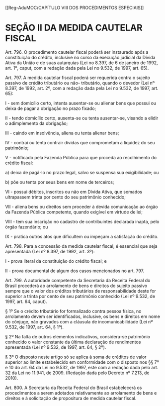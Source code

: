 [[Reg-AduMOC/CAPÍTULO VIII DOS PROCEDIMENTOS ESPECIAIS]]

# SEÇÃO II DA MEDIDA CAUTELAR FISCAL

Art. 796. O procedimento cautelar fiscal poderá ser
instaurado após a constituição do crédito, inclusive no curso
da execução judicial da Dívida Ativa da União e de suas
autarquias (Lei no 8.397, de 6 de janeiro de 1992, art. 1º,
caput, com a redação dada pela Lei no 9.532, de 1997, art.
65).

Art. 797. A medida cautelar fiscal poderá ser requerida
contra o sujeito passivo de crédito tributário ou não-
tributário, quando o devedor (Lei nº 8.397, de 1992, art. 2º,
com a redação dada pela Lei no 9.532, de 1997, art. 65):

I - sem domicílio certo, intenta ausentar-se ou alienar bens
que possui ou deixa de pagar a obrigação no prazo fixado;

II - tendo domicílio certo, ausenta-se ou tenta ausentar-se,
visando a elidir o adimplemento da obrigação;

III - caindo em insolvência, aliena ou tenta alienar bens;

IV - contrai ou tenta contrair dívidas que comprometam a
liquidez do seu patrimônio;

V - notificado pela Fazenda Pública para que proceda ao
recolhimento do crédito fiscal:

a) deixa de pagá-lo no prazo legal, salvo se suspensa sua
exigibilidade; ou

b) põe ou tenta por seus bens em nome de terceiros;

VI - possui débitos, inscritos ou não em Dívida Ativa, que
somados ultrapassem trinta por cento do seu patrimônio
conhecido;

VII - aliena bens ou direitos sem proceder à devida
comunicação ao órgão da Fazenda Pública competente,
quando exigível em virtude de lei;

VIII - tem sua inscrição no cadastro de contribuintes
declarada inapta, pelo órgão fazendário; ou

IX - pratica outros atos que dificultem ou impeçam a
satisfação do crédito.

Art. 798. Para a concessão da medida cautelar fiscal, é
essencial que seja apresentada (Lei nº 8.397, de 1992, art.
3º):

I - prova literal da constituição do crédito fiscal; e

II - prova documental de algum dos casos mencionados no
art. 797.

Art. 799. A autoridade competente da Secretaria da Receita
Federal do Brasil procederá ao arrolamento de bens e
direitos do sujeito passivo sempre que o valor dos créditos
tributários de responsabilidade deste for superior a trinta
por cento de seu patrimônio conhecido (Lei nº 9.532, de
1997, art. 64, caput).

§ 1º Se o crédito tributário for formalizado contra pessoa
física, no arrolamento devem ser identificados, inclusive, os
bens e direitos em nome do cônjuge, não gravados com a
cláusula de incomunicabilidade (Lei nº 9.532, de 1997, art.
64, § 1º).

§ 2º Na falta de outros elementos indicativos, considera-se
patrimônio conhecido o valor constante da última
declaração de rendimentos apresentada (Lei nº 9.532, de
1997, art. 64, § 2º).

§ 3º O disposto neste artigo só se aplica à soma de créditos
de valor superior ao limite estabelecido em conformidade
com o disposto nos §§ 7º e 10 do art. 64 da Lei no 9.532, de
1997, este com a redação dada pelo art. 32 da Lei no 11.941,
de 2009. (Redação dada pelo Decreto nº 7.213, de 2010).

Art. 800. A Secretaria da Receita Federal do Brasil
estabelecerá os procedimentos a serem adotados
relativamente ao arrolamento de bens e direitos e à
solicitação de propositura de medida cautelar fiscal.